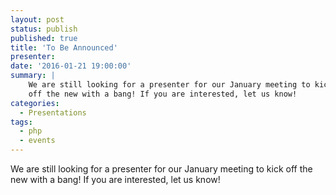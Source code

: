 ```yaml
---
layout: post
status: publish
published: true
title: 'To Be Announced'
presenter: 
date: '2016-01-21 19:00:00'
summary: |
    We are still looking for a presenter for our January meeting to kick
    off the new with a bang! If you are interested, let us know!
categories:
  - Presentations
tags:
  - php
  - events
---
```

We are still looking for a presenter for our January meeting to kick
off the new with a bang! If you are interested, let us know!